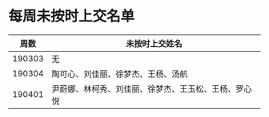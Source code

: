 # 每周未按时上交名单

| 周数   | 未按时上交姓名                     |
| ------ | ---------------------------------- |
| 190303 | 无                                 |
| 190304 | 陶可心、刘佳丽、徐梦杰、王杨、汤航 |
| 190401 | 尹蔚娜、林柯秀、刘佳丽、徐梦杰、王玉松、王杨、罗心悦           |
